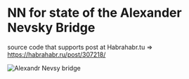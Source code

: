 # NN for state of the Alexander Nevsky Bridge

source code that supports post at Habrahabr.tu => https://habrahabr.ru/post/307218/

 ![Alexandr Nevsy bridge](http://static.panoramio.com/photos/original/2186341.jpg)
